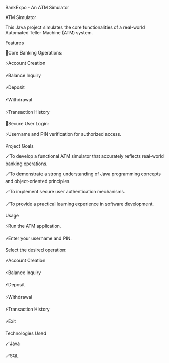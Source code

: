 BankExpo - An ATM Simulator

ATM Simulator

This Java project simulates the core functionalities of a real-world Automated Teller Machine (ATM) system.

Features

🎯Core Banking Operations:

⚡Account Creation

⚡Balance Inquiry

⚡Deposit

⚡Withdrawal

⚡Transaction History

🎯Secure User Login:

⚡Username and PIN verification for authorized access.

Project Goals

🪄To develop a functional ATM simulator that accurately reflects real-world banking operations.

🪄To demonstrate a strong understanding of Java programming concepts and object-oriented principles.

🪄To implement secure user authentication mechanisms.

🪄To provide a practical learning experience in software development.

Usage

⚡Run the ATM application.

⚡Enter your username and PIN.

Select the desired operation:

⚡Account Creation

⚡Balance Inquiry

⚡Deposit

⚡Withdrawal

⚡Transaction History

⚡Exit

Technologies Used

🪄Java

🪄SQL

